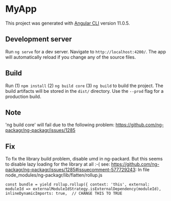 # MyApp

This project was generated with [Angular CLI](https://github.com/angular/angular-cli) version 11.0.5.

## Development server

Run `ng serve` for a dev server. Navigate to `http://localhost:4200/`. The app will automatically reload if you change any of the source files.

## Build

Run (1) `npm install` (2) `ng build core` (3) `ng build` to build the project. The build artifacts will be stored in the `dist/` directory. Use the `--prod` flag for a production build.

## Note

'ng build core' will fail due to the following problem: https://github.com/ng-packagr/ng-packagr/issues/1285

## Fix

To fix the library build problem, disable umd in ng-packard. But this seems to disable lazy loading for the library at all :-( see: https://github.com/ng-packagr/ng-packagr/issues/1285#issuecomment-577729243:
In file node_modules/ng-packagr/lib/flatten/rollup.js

`const bundle = yield rollup.rollup({
            context: 'this',
            external: moduleId => externalModuleIdStrategy.isExternalDependency(moduleId),
            inlineDynamicImports: true,  // CHANGE THIS TO TRUE
`
